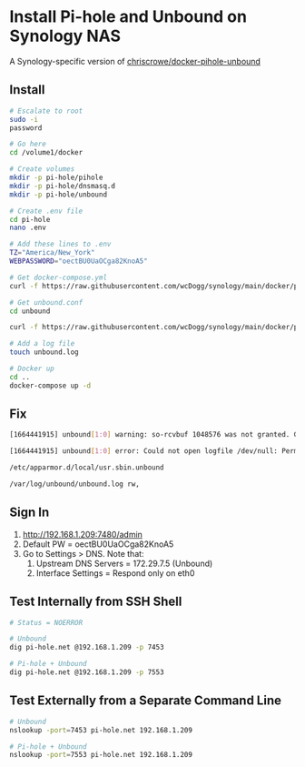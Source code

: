# Install Pi-hole and Unbound on Synology NAS

A Synology-specific version of [chriscrowe/docker-pihole-unbound](https://github.com/chriscrowe/docker-pihole-unbound/tree/main/two-container)


## Install

```bash
# Escalate to root
sudo -i
password

# Go here
cd /volume1/docker

# Create volumes
mkdir -p pi-hole/pihole
mkdir -p pi-hole/dnsmasq.d
mkdir -p pi-hole/unbound

# Create .env file
cd pi-hole
nano .env

# Add these lines to .env
TZ="America/New_York"
WEBPASSWORD="oectBU0UaOCga82KnoA5"

# Get docker-compose.yml
curl -f https://raw.githubusercontent.com/wcDogg/synology/main/docker/pi-hole/docker-compose.yml -o docker-compose.yml

# Get unbound.conf
cd unbound

curl -f https://raw.githubusercontent.com/wcDogg/synology/main/docker/pi-hole/etc-unbound/unbound.conf -o unbound.conf

# Add a log file
touch unbound.log

# Docker up
cd ..
docker-compose up -d
```

## Fix

```bash
[1664441915] unbound[1:0] warning: so-rcvbuf 1048576 was not granted. Got 425984. To fix: start with root permissions(linux) or sysctl bigger net.core.rmem_max(linux) or kern.ipc.maxsockbuf(bsd) values.

[1664441915] unbound[1:0] error: Could not open logfile /dev/null: Permission denied

/etc/apparmor.d/local/usr.sbin.unbound

/var/log/unbound/unbound.log rw,
```


## Sign In

1. http://192.168.1.209:7480/admin
2. Default PW = oectBU0UaOCga82KnoA5
3. Go to Settings > DNS. Note that:
   1. Upstream DNS Servers = 172.29.7.5 (Unbound)
   2. Interface Settings = Respond only on eth0


## Test Internally from SSH Shell

```bash
# Status = NOERROR 

# Unbound
dig pi-hole.net @192.168.1.209 -p 7453

# Pi-hole + Unbound
dig pi-hole.net @192.168.1.209 -p 7553
```

## Test Externally from a Separate Command Line

```bash
# Unbound
nslookup -port=7453 pi-hole.net 192.168.1.209

# Pi-hole + Unbound
nslookup -port=7553 pi-hole.net 192.168.1.209
```

